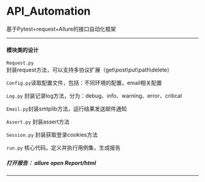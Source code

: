 # API_Automation
基于Pytest+request+Allure的接口自动化框架

----
#### 模块类的设计
`Request.py` 封装request方法，可以支持多协议扩展（get\post\put\path\delete）

`Config.py`读取配置文件，包括：不同环境的配置，email相关配置

`Log.py` 封装记录log方法，分为：debug、info、warning、error、critical

`Email.py`封装smtplib方法，运行结果发送邮件通知

`Assert.py` 封装assert方法

`Session.py` 封装获取登录cookies方法

`run.py` 核心代码。定义并执行用例集，生成报告

##### 打开报告： allure open Report/html
  
----

